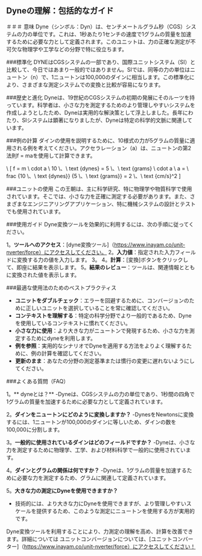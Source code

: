 ## Dyneの理解：包括的なガイド

＃＃＃ 意味
Dyne（シンボル：Dyn）は、センチメートルグラム秒（CGS）システムの力の単位です。これは、1秒あたり1センチの速度で1グラムの質量を加速するために必要な力として定義されます。このユニットは、力の正確な測定が不可欠な物理学や工学などの分野で特に役立ちます。

###標準化
DYNEはCGSシステムの一部であり、国際ユニットシステム（SI）と比較して、今日ではあまり一般的ではありません。SIでは、同等の力の単位はニュートン（n）で、1ニュートンは100,000のダインに相当します。この標準化により、さまざまな測定システムでの変換と比較が容易になります。

###歴史と進化
Dyneは、19世紀のCGSシステムの初期の発展にそのルーツを持っています。科学者は、小さな力を測定するためのより管理しやすいシステムを作成しようとしたため、Dyneは実用的な解決策として浮上しました。長年にわたり、SIシステムは顕著になりましたが、Dyneは特定の科学的文脈に関連しています。

###例の計算
ダインの使用を説明するために、10様式の力が5グラムの質量に適用される例を考えてください。アクセラレーション（a）は、ニュートンの第2法則f = maを使用して計算できます。

\ [
f = m \ cdot a \\
10 \、\ text {dynes} = 5 \、\ text {grams} \ cdot a \\
a = \ frac {10 \、\ text {dynes}} {5 \、\ text {grams}} = 2 \、\ text {cm/s}^2
\]

###ユニットの使用
この王朝は、主に科学研究、特に物理学や物質科学で使用されています。そこでは、小さな力を正確に測定する必要があります。また、さまざまなエンジニアリングアプリケーション、特に機械システムの設計とテストでも使用されています。

###使用ガイド
Dyne変換ツールを効果的に利用するには、次の手順に従ってください。

1。**ツールへのアクセス**：[dyne変換ツール]（https://www.inayam.co/unit-nverter/force）にアクセスしてください。
2。**入力値**：指定された入力フィールドに変換する力の値を入力します。
3。
4。**計算**：[変換]ボタンをクリックして、即座に結果を表示します。
5。**結果のレビュー**：ツールは、関連情報とともに変換された値を表示します。

###最適な使用法のためのベストプラクティス
-  **ユニットをダブルチェック**：エラーを回避するために、コンバージョンのために正しいユニットを選択していることを常に確認してください。
-  **コンテキストを理解する**：特定の科学分野でより一般的であるため、Dyneを使用しているコンテキストに慣れてください。
-  **小さな力に使用**：より大きな力がニュートンで発現するため、小さな力を測定するためにdyneを利用します。
-  **例を参照**：実用的なシナリオでDyneを適用する方法をよりよく理解するために、例の計算を確認してください。
-  **更新のまま**：あなたの分野の測定基準または慣行の変更に遅れないようにしてください。

###よくある質問（FAQ）

1。** dyneとは？**
-Dyneは、CGSシステムの力の単位であり、1秒間の四角で1グラムの質量を加速するために必要な力として定義されています。

2。**ダインをニュートンにどのように変換しますか？**
-DynesをNewtonsに変換するには、1ニュートンが100,000のダインに等しいため、ダインの数を100,000に分割します。

3。**一般的に使用されているダインはどのフィールドですか？**
-Dyneは、小さな力を測定するために物理学、工学、および材料科学で一般的に使用されています。

4。**ダインとグラムの関係は何ですか？**
-Dyneは、1グラムの質量を加速するために必要な力を測定するため、グラムに関連して定義されています。

5。**大きな力の測定にDyneを使用できますか？**
- 技術的には、より大きな力にDyneを使用できますが、より管理しやすいスケールを提供するため、このような測定にニュートンを使用する方が実用的です。

Dyne変換ツールを利用することにより、力測定の理解を高め、計算を改善できます。詳細については ユニットコンバージョンについては、[ユニットコンバーター]（https://www.inayam.co/unit-nverter/force）にアクセスしてください！